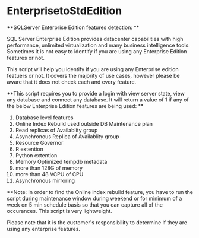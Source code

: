 # EnterprisetoStdEdition
**SQLServer Enterprise Edition features detection: **

SQL Server Enterprise Edition provides datacenter capabilities with high performance, unlimited virtualization and many business intelligence tools. Sometimes it is not easy to identify if you are using any Enterprise Edition features or not.

This script will help you identify if you are using any Enterprise edition featuers or not. It covers the majority of use cases, however please be aware that it does not check each and every feature. 

**This script requires you to provide a login with view server state, view any database and connect any database. It will return a value of 1 if any of the below Enterprise Edition features are being used: **
1. Database level features 
2. Online Index Rebuild used outside DB Maintenance plan 
3. Read replicas of Availablity group
4. Asynchronous Replica of Availablity group 
5. Resource Governor 
6. R extention
7. Python extention
8. Memory Optimized tempdb metadata
9. more than 128G of memory 
10. more than 48 VCPU of CPU
11. Asynchronous mirroring

**Note: In order to find the Online index rebuild feature, you have to run the script during maintenance window during weekend or for minimum of a week on 5 min schedule basis so that you can capture all of the occurances. This script is very lightweight.

Please note that it is the customer's responsibility to determine if they are using any enterprise features.
